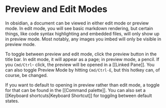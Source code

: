 # Preview and Edit Modes

In obsidian, a document can be viewed in either edit mode or preview mode. In edit mode, you will see basic markdown rendering, but certain things, like code syntax highlighting and embedded files, will only show up in preview mode. Most notably, any images you imbed will only be visible in preview mode.

To toggle between preview and edit mode, click the preview button in the title bar. In edit mode, it will appear as a page; in preview mode, a pencil. If you `Cmd/Ctrl`- click, the preview will be opened in a [[Linked Pane]]. You can also toggle Preview Mode by hitting `Cmd/Ctrl-E`, but this hotkey can, of course, be changed.

If you want to default to opening in preview rather than edit mode, a toggle for that can be found in the [[Command palette]]. You can also set a [[Keyboard shortcuts|Keyboard Shortcut]] for toggilng between default states.
